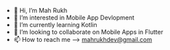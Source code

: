 - 👋 Hi, I’m Mah Rukh
- 👀 I’m interested in Mobile App Devlopment
- 🌱 I’m currently learning Kotlin
- 💞️ I’m looking to collaborate on Mobile Apps in Flutter
- 📫 How to reach me --> mahrukhdev@gmail.com


